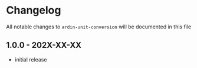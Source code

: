 # Changelog

All notable changes to `ardin-unit-conversion` will be documented in this file

## 1.0.0 - 202X-XX-XX

- initial release
